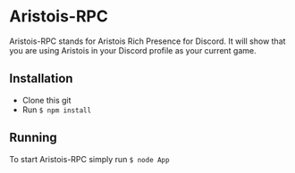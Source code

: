 Aristois-RPC
===================

Aristois-RPC stands for Aristois Rich Presence for Discord. It will show that you are using Aristois in your Discord profile as your current game.

Installation
-------------------

* Clone this git
* Run `$ npm install`

Running
-------------------

To start Aristois-RPC simply run `$ node App`

